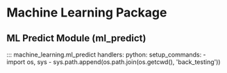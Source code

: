 # Machine Learning Package

## ML Predict Module (ml_predict)

::: machine_learning.ml_predict
    handlers:
    python:
        setup_commands:
        - import os, sys
        - sys.path.append(os.path.join(os.getcwd(), 'back_testing'))
